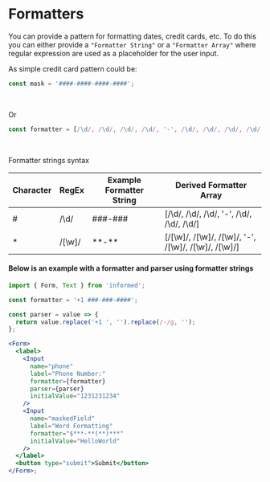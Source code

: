 # Formatters

You can provide a pattern for formatting dates, credit cards, etc. To do this you can either provide a `"Formatter String"` or a `"Formatter Array"` where regular expression are used as a placeholder for the user input.

As simple credit card pattern could be:

```js
const mask = '####-####-####-####';
```

<br />

Or

```js
const formatter = [/\d/, /\d/, /\d/, /\d/, '-', /\d/, /\d/, /\d/, /\d/, '-', /\d/, /\d/, /\d/, /\d/ '-', /\d/, /\d/, /\d/, /\d/];
```

<br />

Formatter strings syntax

| Character | RegEx  | Example Formatter String | Derived Formatter Array                               |
| --------- | ------ | ------------------------ | ----------------------------------------------------- |
| #         | /\d/   | ###-###                  | [/\d/, /\d/, /\d/, '-', /\d/, /\d/, /\d/]             |
| \*        | /[\w]/ | \*\*_-_\*\*              | [/[\w]/, /[\w]/, /[\w]/, '-', /[\w]/, /[\w]/, /[\w]/] |

#### Below is an example with a formatter and parser using formatter strings

<!-- STORY -->

```jsx
import { Form, Text } from 'informed';

const formatter = '+1 ###-###-####';

const parser = value => {
  return value.replace('+1 ', '').replace(/-/g, '');
};

<Form>
  <label>
    <Input
      name="phone"
      label="Phone Number:"
      formatter={formatter}
      parser={parser}
      initialValue="1231231234"
    />
    <Input
      name="maskedField"
      label="Word Formatting"
      formatter="$***-**(**)***"
      initialValue="HelloWorld"
    />
  </label>
  <button type="submit">Submit</button>
</Form>;
```
